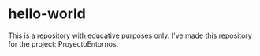 # hello-world
This is a repository with educative purposes only.
I've made this repository for the project: ProyectoEntornos.
